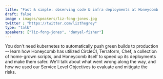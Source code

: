 ```yaml
---
title: "Fast & simple: observing code & infra deployments at Honeycomb "
draft: false
image : images/speakers/liz-fong-jones.jpg
twitter : "https://twitter.com/lizthegrey"
type: "talk"
speakers: ["liz-fong-jones", "danyel-fisher"]
---
```


You don't need kubernetes to automatically push green builds to production -- learn how Honeycomb has utilized CircleCI, Terraform, Chef, a collection of home-grown scripts, and Honeycomb itself to speed up its deployments and make them safer. We'll talk about what went wrong along the way, and how we used our Service Level Objectives to evaluate and mitigate the risks.

